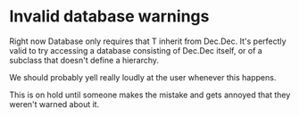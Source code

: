 # Invalid database warnings

Right now Database<T> only requires that T inherit from Dec.Dec. It's perfectly valid to try accessing a database consisting of Dec.Dec itself, or of a subclass that doesn't define a hierarchy.

We should probably yell really loudly at the user whenever this happens.

This is on hold until someone makes the mistake and gets annoyed that they weren't warned about it.